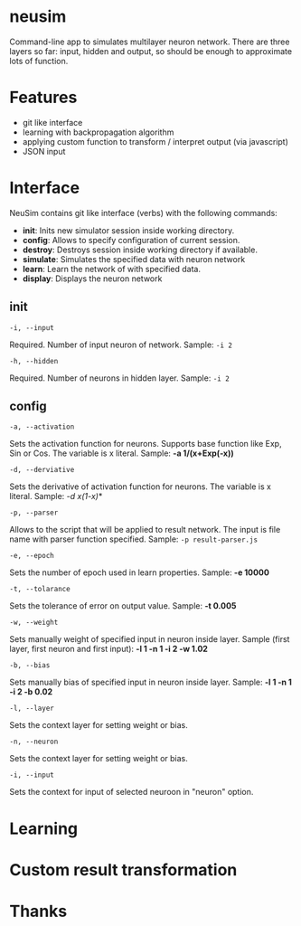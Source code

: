 neusim
======

 Command-line app to simulates multilayer neuron network. There are three layers so far: input, hidden and output, so should be enough to approximate lots of function.

Features
======
* git like interface
* learning with backpropagation algorithm
* applying custom function to transform / interpret output (via javascript)
* JSON input

Interface
======
NeuSim contains git like interface (verbs) with the following commands:
   * **init**:            Inits new simulator session inside working directory.
   * **config**:       Allows to specify configuration of current session.
   *  **destroy**:     Destroys session inside working directory if available.
   * **simulate**:    Simulates the specified data with neuron network
   * **learn**:         Learn the network of with specified data.
   * **display**:      Displays the neuron network

init
-----------
  `-i, --input` 
  
  Required. Number of input neuron of network. Sample: `-i 2`
  
  `-h, --hidden` 
  
  Required. Number of neurons in hidden layer. Sample: `-i 2`

config
-----------
  `-a, --activation`   
  
  Sets the activation function for neurons. Supports base function like Exp, Sin or Cos. The variable is x literal. Sample: **-a 1/(x+Exp(-x))**

  `-d, --derviative`    
  
  Sets the derivative of activation function for neurons.  The variable is x literal. Sample: **-d x*(1-x)**

  `-p, --parser`       
  
  Allows to the script that will be applied to result  network. The input is file name with parser function specified. Sample: `-p result-parser.js`

  `-e, --epoch`         
 
 Sets the number of epoch used in learn properties.  Sample: **-e 10000**

 `-t, --tolarance`
  
  Sets the tolerance of error on output value. Sample: **-t  0.005**

  `-w, --weight`
  
  Sets manually weight of specified input in neuron inside  layer. Sample (first layer, first neuron and first  input): **-l 1 -n 1 -i 2 -w 1.02**

 `-b, --bias`          
 
 Sets manually bias of specified input in neuron inside layer. Sample: **-l 1 -n 1 -i 2 -b 0.02**

  `-l, --layer`         
  
  Sets the context layer for setting weight or bias.

  `-n, --neuron`        
  
  Sets the context layer for setting weight or bias.

  `-i, --input`         
  
  Sets the context for input of selected neuroon in "neuron" option.




Learning
======

Custom result transformation
======

Thanks
======
